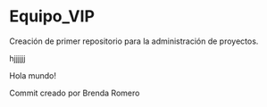 # Equipo_VIP
Creación de primer repositorio para la administración de proyectos.

hjjjjjj

Hola mundo!

Commit creado por Brenda Romero

